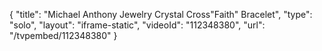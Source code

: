 {
    "title": "Michael Anthony Jewelry Crystal Cross\"Faith\" Bracelet",
    "type": "solo",
    "layout": "iframe-static",
    "videoId": "112348380",
    "url": "\/tvpembed\/112348380"
}